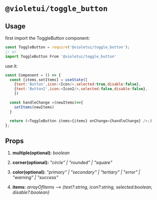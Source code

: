 # `@violetui/toggle_button`

## Usage

first import the ToggleButton component:

```javascript
const ToggleButton = require('@violetui/toggle_button');
// or
import ToggleButton From '@violetui/toggle_button'
```

use it:

```javascript
const Component = () => {
  const [items,setItems] = useState([
    {text:'Button',icon:<Icon/>,selected:true,disable:false},
    {text:'Button2',icon:<Icon2/>,selected:false,disable:false},
    ])

  const handleChange =(newItems)=>{
    setItems(newItems)
  }

  return (<ToggleButton items={items} onChange={handleChange} />;)
};
```

## Props

1. **multiple(optional)**: _boolean_

2. **corner(optional):** _"circle" | "rounded" | "square"_

3. **color(optional):** _"primary" | "secondary" | "tertiary" | "error" | "warning" | "success"_

4. **items:** _arrayOfItems --> {text?:string, icon?:string, selected:boolean, disable?:boolean}_
